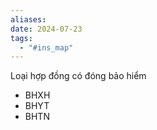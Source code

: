 ```yaml
---
aliases: 
date: 2024-07-23
tags:
  - "#ins_map"
---
```

Loại hợp đồng có đóng bảo hiểm 
- BHXH
- BHYT
- BHTN
